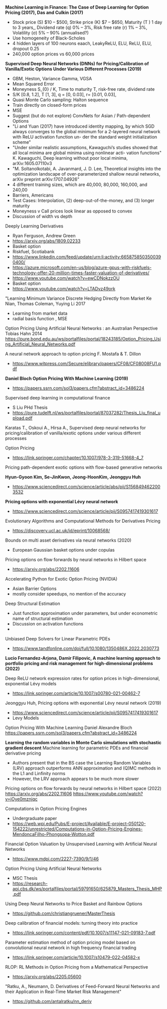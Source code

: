 **Machine Learning in Finance: The Case of Deep Learning for Option Pricing (2017), Das and Culkin (2017)**


+ Stock price (S) $10 – $500, Strike price (K) $7 – $650, Maturity (T ) 1 day to 3 years,, Dividend rate (q) 0% – 3%, Risk free rate (r) 1% – 3%, Volatility (σ) 5% – 90% (annualised?)
+ Use homogeneity of Black-Scholes
+ 4 hidden layers of 100 neurons eaach, LeakyReLU, ELU, ReLU, ELU, dropout 0.25
+ 240,000 option prices vs 60,000 prices

**Supervised Deep Neural Networks (DNNs) for Pricing/Calibration of Vanilla/Exotic Options Under Various Different Processes (2019)**   

+ GBM, Heston, Variance Gamma, VGSA
+ Mean Squared Error
+ Moneyness S_{0} / K, Time to maturity T, risk-free rate, dividend rate
+ S/K [0.8, 1.2], T [1, 3], q = [0, 0.03], r=  [0.01, 0.03],    
+ Quasi Monte Carlo sampling: Halton sequence
+ Train directly on closed-form prices
+ MSE
+ Suggest (but do not explore) ConvNets for Asian / Path-dependent Options
+ "Li and Yuan (2017) have introduced identity mapping, by which SGD always converges to
the global minimum for a 2-layered neural network with ReLU activation function un-
der the standard weight initialization scheme"
+ "Under similar realistic assumptions,
Kawaguchi’s studies showed that all local minima are global minima using nonlinear acti-
vation functions" K. Kawaguchi, Deep learning without poor local minima, arXiv:1605.07110v3
+ "M. Soltanolkotabi, A. Javanmard, J. D. Lee, Theoretical insights into the optimization landscape of over-parameterized shallow neural networks, arXiv preprint arXiv:1707.04926"
+ 4 different training sizes, which are 40,000, 80,000, 160,000, and 240,00
+ Barriers, Americans
+ Test Cases: Interpolation, (2) deep-out-of-the-money, and (3) longer maturity
+ Moneyness v Call prices look linear as opposed to convex
+ Discussion of width vs depth






Deeply Learning Derivatives
+ Ryan Ferguson, Andrew Green
+ https://arxiv.org/abs/1809.02233
+ Basket option
+ Riskfuel, Scotiabank
+ https://www.linkedin.com/feed/update/urn:li:activity:6658758503500390400/
+ https://azure.microsoft.com/en-us/blog/azure-gpus-with-riskfuels-technology-offer-20-million-times-faster-valuation-of-derivatives/
+ https://www.youtube.com/watch?v=ewCDNokzzOU
+ Basket option
+ https://www.youtube.com/watch?v=LTADvz49ork








"Learning Minimum Variance Discrete Hedging Directly from Market	Ke Nian, Thomas Coleman, Yuying Li	2017

+ Learning from market data
+ radial basis function , MSE



Option Pricing Using Artificial Neural Networks : an Australian Perspective	Tobias Hahn	2014	https://pure.bond.edu.au/ws/portalfiles/portal/18243185/Option_Pricing_Using_Artificial_Neural_Networks.pdf


A neural network approach to option pricing F. Mostafa & T. Dillon
+ https://www.witpress.com/Secure/elibrary/papers/CF08/CF08008FU1.pdf




**Daniel Bloch Option Pricing With Machine Learning (2019)**
+ https://papers.ssrn.com/sol3/papers.cfm?abstract_id=3486224


Supervised deep learning in computational finance
+ S Liu PHd Thesis
+ https://pure.tudelft.nl/ws/portalfiles/portal/87037282/Thesis_Liu_final_upload.pdf


Karatas T., Oskoui A., Hirsa A., Supervised deep neural networks for pricing/calibration of vanilla/exotic
options under various different processes



Option Pricing
+ https://link.springer.com/chapter/10.1007/978-3-319-51668-4_7




Pricing path-dependent exotic options with flow-based generative networks

**Hyun-Gyoon Kim, Se-JinKwon, Jeong-HoonKim, Jeonggyu Huh**

+ https://www.sciencedirect.com/science/article/abs/pii/S1568494622003532

**Pricing options with exponential Lévy neural network**

+ https://www.sciencedirect.com/science/article/pii/S0957417419301617

 Evolutionary Algorithms and Computational Methods for Derivatives Pricing 
 + https://discovery.ucl.ac.uk/id/eprint/10068568/


Bounds on multi asset derivatives via neural networks (2020)
+ European Gaussian basket options under copulas

Pricing options on flow forwards by neural networks in Hilbert space

+ https://arxiv.org/abs/2202.11606

Accelerating Python for Exotic Option Pricing (NVIDIA)
+ Asian Barrier Options
+ mostly consider speedups, no mention of the accuracy 

Deep Structural Estimation
+ Just function approximation under parameters, but under econometric name of structural estimation
+ Discussion on activation functions
+ 

 Unbiased Deep Solvers for Linear Parametric PDEs
 + https://www.tandfonline.com/doi/full/10.1080/1350486X.2022.2030773


**Lucio Fernandez-Arjona, Damir Filipovic, A machine learning approach to portfolio pricing and risk management for high-dimensional problems (2022)**


Deep ReLU network expression rates for option prices in high-dimensional, exponential Lévy models
+ https://link.springer.com/article/10.1007/s00780-021-00462-7


Jeonggyu Huh, Pricing options with exponential Lévy neural network (2019)
+ https://www.sciencedirect.com/science/article/pii/S0957417419301617
+ Levy Models


Option Pricing With Machine Learning
Daniel Alexandre Bloch
https://papers.ssrn.com/sol3/papers.cfm?abstract_id=3486224

**Learning the random variables in Monte Carlo simulations with stochastic gradient descent** Machine learning for parametric PDEs and financial derivative pricing 

+ Authors present that in the BS case the Learning Random Variables (LRV) approach outperforms ANN approximation and (Q)MC methods in the L1 and Linfinity norms
+ However, the LRV approach appears to be much more slower

Pricing options on flow forwards by neural networks in Hilbert space (2022)
https://arxiv.org/abs/2202.11606
https://www.youtube.com/watch?v=jOye0mznjqc

Computations in Option Pricing Engines
+ Undergraduate paper
+ https://web.wpi.edu/Pubs/E-project/Available/E-project-050120-154222/unrestricted/Computations-in-Option-Pricing-Engines-MendoncaFilho-Phongsopa-Wotton.pdf

 Financial Option Valuation by Unsupervised Learning with Artificial Neural Networks 
 + https://www.mdpi.com/2227-7390/9/1/46

 Option Pricing Using Artificial Neural Networks
 + MSC Thesis
 + https://research-api.cbs.dk/ws/portalfiles/portal/59791650/625879_Masters_Thesis_MHP.pdf

 Using Deep Neural Networks to Price Basket and Rainbow Options
 + https://github.com/christiangruener/MasterThesis


Deep calibration of financial models: turning theory into practice
+ https://link.springer.com/content/pdf/10.1007/s11147-021-09183-7.pdf


Parameter estimation method of option pricing model based on convolutional neural network in high frequency financial trading
+ https://link.springer.com/article/10.1007/s10479-022-04582-x

RLOP: RL Methods in Option Pricing from a Mathematical Perspective
+ https://arxiv.org/abs/2205.05600

"Ratku, A., Neumann, D. Derivatives of Feed-Forward Neural Networks and their Application in Real-Time Market Risk Management"
+ https://github.com/antalratku/nn_deriv